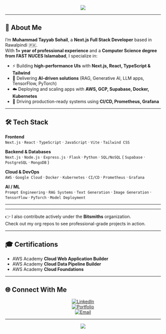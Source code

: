 <div align="center">
  <img src="https://capsule-render.vercel.app/api?type=waving&color=0:0f2027,50:203a43,100:2c5364&height=220&section=header&text=Muhammad%20Tayyab%20Sohail&fontSize=42&fontColor=ffffff&animation=fadeIn&fontAlignY=36&desc=Full%20Stack%20Developer%20%7C%20AI%20Engineer&descAlignY=60&descAlign=50" />
</div>

---

## 👋 About Me  
I’m **Muhammad Tayyab Sohail**, a **Next.js Full Stack Developer** based in Rawalpindi 🇵🇰.  
With **1+ year of professional experience** and a **Computer Science degree from FAST NUCES Islamabad**, I specialize in:  

- ⚡ Building **high-performance UIs** with **Next.js, React, TypeScript & Tailwind**  
- 🧠 Delivering **AI-driven solutions** (RAG, Generative AI, LLM apps, TensorFlow, PyTorch)  
- ☁️ Deploying and scaling apps with **AWS, GCP, Supabase, Docker, Kubernetes**  
- 🚀 Driving production-ready systems using **CI/CD, Prometheus, Grafana**  

---

## 🛠️ Tech Stack

**Frontend**  
`Next.js` · `React` · `TypeScript` · `JavaScript` · `Vite` · `Tailwind CSS`  

**Backend & Databases**  
`Next.js` · `Node.js` · `Express.js` · `Flask` · `Python` · `SQL/NoSQL` ( `Supabase` · `PostgreSQL` · `MongoDB` )

**Cloud & DevOps**  
`AWS` · `Google Cloud` · `Docker` · `Kubernetes` · `CI/CD` · `Prometheus` · `Grafana`  

**AI / ML**  
`Prompt Engineering` · `RAG Systems` · `Text Generation` · `Image Generation` · `TensorFlow` · `PyTorch` · `Model Deployment`  

---

---

👉 I also contribute actively under the **Bitsmiths** organization.  
Check out my org repos to see professional-grade projects in action.  

---

## 🎓 Certifications  

- AWS Academy **Cloud Web Application Builder**  
- AWS Academy **Cloud Data Pipeline Builder**  
- AWS Academy **Cloud Foundations**  

---

## 🌐 Connect With Me  

<div align="center">

[![LinkedIn](https://img.shields.io/badge/LinkedIn-0A66C2?style=for-the-badge&logo=linkedin&logoColor=white)](https://www.linkedin.com/in/muhammad-tayyab-sohail/)  
[![Portfolio](https://img.shields.io/badge/Portfolio-FF6B6B?style=for-the-badge&logo=vercel&logoColor=white)](https://tayyab-portfolio-chi.vercel.app/)  
[![Email](https://img.shields.io/badge/Email-D14836?style=for-the-badge&logo=gmail&logoColor=white)](mailto:m.tayyabsohail614@gmail.com)  

</div>

---

<div align="center">
  <img src="https://capsule-render.vercel.app/api?type=waving&color=0:203a43,50:2c5364,100:0f2027&height=150&section=footer" />
</div>
